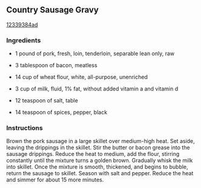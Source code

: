 ## Country Sausage Gravy

[12339384ad](http://www.food.com/recipe/country-sausage-gravy-97606)

### Ingredients

 - 1 pound of pork, fresh, loin, tenderloin, separable lean only, raw

 - 3 tablespoon of bacon, meatless

 - 14 cup of wheat flour, white, all-purpose, unenriched

 - 3 cup of milk, fluid, 1% fat, without added vitamin a and vitamin d

 - 12 teaspoon of salt, table

 - 14 teaspoon of spices, pepper, black

### Instructions

Brown the pork sausage in a large skillet over medium-high heat. Set aside, leaving the drippings in the skillet. Stir the butter or bacon grease into the sausage drippings. Reduce the heat to medium, add the flour, stirring constantly until the mixture turns a golden brown. Gradually whisk the milk into skillet. Once the mixture is smooth, thickened, and begins to bubble, return the sausage to skillet. Season with salt and pepper. Reduce the heat and simmer for about 15 more minutes.
